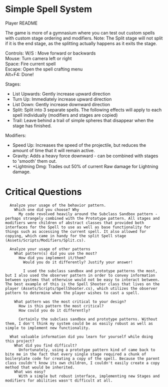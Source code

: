 # Simple Spell System

Player README

The game is more of a gymnasium where you can test out custom spells with custom stage ordering and modifiers.
Note: The Split stage will not split if it is the end stage, as the splitting actually happens as it exits the stage.


Controls:
W/S : Move forward or backwards  
Mouse: Turn camera left or right  
Space: Fire current spell  
Escape: Open the spell crafting menu  
Alt+F4: Done!  

Stages:
- List Upwards: Gently increase upward direction
- Turn Up: Immediately increase upward direction
- List Down: Gently increase downward direction
- Split: Split into 3 separate spells. The following effects will apply to each spell individually (modifiers and stages are copied)
- Trail: Leave behind a trail of simple spheres that disappear when the stage has finished.

Modifiers:
- Speed Up: Increases the speed of the projectile, but reduces the amount of time that it will remain active.
- Gravity: Adds a heavy force downward - can be combined with stages to 'smooth' them out.
- +Lightning Dmg: Trades out 50% of current Raw damage for Lightning damage.

# Critical Questions
```
  Analyze your usage of the behavior pattern.
    Which one did you choose? Why
      My code revolved heavily around the Subclass Sandbox pattern - perhaps strangely combined with the Prototype pattern. All stages and modifiers were children of abstract classes that provided both interfaces for the Spell to use as well as base functionality for things such as accessing the current spell. It also allowed for copying, which came in handy for the split Spell stage (Assets/Scripts/Modifiers/Split.cs).

  Analyze your usage of other patterns
    What pattern(s) did you use the most?
      How did you implement it/them?
        Would you do it differently? Justify your answer!

        I used the subclass sandbox and prototype patterns the most, but I also used the observer pattern in order to convey information between systems that otherwise would not be easy to interact between. The best example of this is the Spell Shooter class that lives on the player (Assets/Scripts/SpellShooter.cs), which utilizes the observer pattern to determine when the player wishes to cast a spell.

    What pattern was the most critical to your design?
      How is this pattern the most critical?
      How could you do it differently?

      Certainly the subclass sandbox and prototype patterns. Without them, I don't think my system could be as easily robust as well as simple to implement new functionality.

  What valuable information did you learn for yourself while doing this project?
    What did you find difficult?
      Unfortunately, using a prototype pattern kind of came back to bite me in the fact that every single stage required a chunk of boilerplate code for creating a copy of the spell. Because the parent class couldn't know its own children, I couldn't easily create a copy method that would be inherited.
    What was easy?
      With a simple but robust interface, implementing new Stages and modifiers for abilities wasn't difficult at all.
 ```
